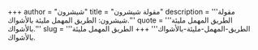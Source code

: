 +++
author = "شيشرون"
title = "مقولة شيشرون"
description = '''مقولة شيشرون: الطريق المهمل مليئة بالأشواك.'''
quote = '''الطريق المهمل مليئة بالأشواك.'''
slug = '''الطريق-المهمل-مليئة-بالأشواك'''
+++
الطريق المهمل مليئة بالأشواك.
